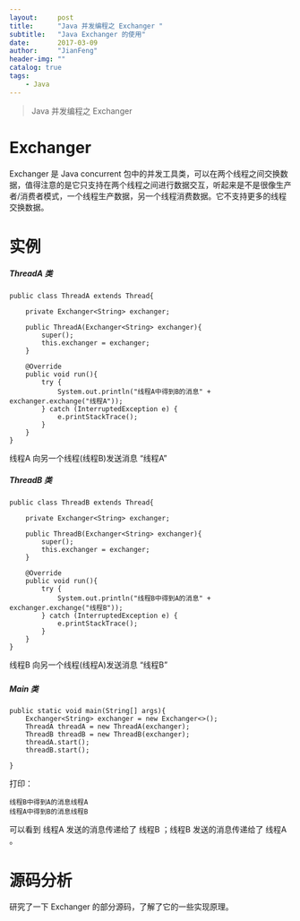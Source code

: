 ```yaml
---
layout:     post
title:      "Java 并发编程之 Exchanger "
subtitle:   "Java Exchanger 的使用"
date:       2017-03-09
author:     "JianFeng"
header-img: ""
catalog: true
tags:
    - Java
---
```


>Java 并发编程之 Exchanger 



# Exchanger

Exchanger 是 Java concurrent 包中的并发工具类，可以在两个线程之间交换数据，值得注意的是它只支持在两个线程之间进行数据交互，听起来是不是很像生产者/消费者模式，一个线程生产数据，另一个线程消费数据。它不支持更多的线程交换数据。



# 实例



##### ThreadA 类

```
public class ThreadA extends Thread{

    private Exchanger<String> exchanger;

    public ThreadA(Exchanger<String> exchanger){
        super();
        this.exchanger = exchanger;
    }

    @Override
    public void run(){
        try {
            System.out.println("线程A中得到B的消息" + exchanger.exchange("线程A"));
        } catch (InterruptedException e) {
            e.printStackTrace();
        }
    }
}
```



线程A 向另一个线程(线程B)发送消息 “线程A”

##### ThreadB 类

```
public class ThreadB extends Thread{

    private Exchanger<String> exchanger;

    public ThreadB(Exchanger<String> exchanger){
        super();
        this.exchanger = exchanger;
    }

    @Override
    public void run(){
        try {
            System.out.println("线程B中得到A的消息" + exchanger.exchange("线程B"));
        } catch (InterruptedException e) {
            e.printStackTrace();
        }
    }
}
```

线程B 向另一个线程(线程A)发送消息 “线程B”

##### 

##### Main 类

```
public static void main(String[] args){
    Exchanger<String> exchanger = new Exchanger<>();
    ThreadA threadA = new ThreadA(exchanger);
    ThreadB threadB = new ThreadB(exchanger);
    threadA.start();
    threadB.start();

}
```

打印：

```
线程B中得到A的消息线程A
线程A中得到B的消息线程B
```

可以看到 线程A 发送的消息传递给了 线程B ；线程B 发送的消息传递给了 线程A 。

# 源码分析

研究了一下 Exchanger 的部分源码，了解了它的一些实现原理。



